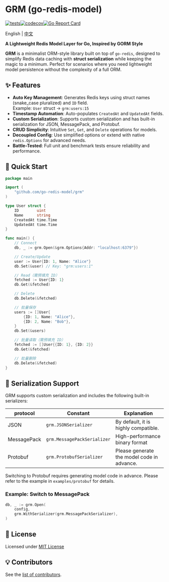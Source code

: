 # GRM (go-redis-model) 

[![tests](https://github.com/go-redis-model/grm/actions/workflows/test.yml/badge.svg)](https://github.com/go-redis-model/grm/actions)[![codecov](https://codecov.io/gh/go-redis-model/grm/branch/main/graph/badge.svg?token=afb57ac7-039f-407c-ba10-921a0e63c385)](https://codecov.io/gh/go-redis-model/grm)[![Go Report Card](https://goreportcard.com/badge/github.com/go-redis-model/grm)](https://goreportcard.com/report/github.com/go-redis-model/grm)

English | [中文](./README_zh.md)

**A Lightweight Redis Model Layer for Go, Inspired by GORM Style**

**GRM** is a minimalist ORM-style library built on top of `go-redis`, designed to simplify Redis data caching with **struct serialization** while keeping the magic to a minimum. Perfect for scenarios where you need lightweight model persistence without the complexity of a full ORM.

## ✨ Features
- **Auto Key Management**: Generates Redis keys using struct names (snake_case pluralized) and `ID` field.  
  Example: `User` struct → `grm:users:15`
- **Timestamp Automation**: Auto-populates `CreatedAt` and `UpdatedAt` fields.
- **Custom Serialization**: Supports custom serialization and has built-in serialization for JSON, MessagePack, and Protobuf.
- **CRUD Simplicity**: Intuitive `Set`, `Get`, and `Delete` operations for models.
- **Decoupled Config**: Use simplified options or extend with native `redis.Options` for advanced needs.
- **Battle-Tested**: Full unit and benchmark tests ensure reliability and performance.

## 🚀 Quick Start
```go
package main

import (
    "github.com/go-redis-model/grm"
)

type User struct {
    ID        uint
    Name      string
    CreatedAt time.Time
    UpdatedAt time.Time
}

func main() {
    // Connect
    db, _ := grm.Open(&grm.Options{Addr: "localhost:6379"})

    // Create/Update
    user := User{ID: 1, Name: "Alice"}
    db.Set(&user) // Key: "grm:users:1"

    // Read（需预填充 ID）
    fetched := User{ID: 1}
    db.Get(&fetched) 

    // Delete
    db.Delete(&fetched)

    // 批量保存
    users := []User{
        {ID: 1, Name: "Alice"},
        {ID: 2, Name: "Bob"},
    }
    db.Set(&users)

    // 批量读取（需预填充 ID）
    fetched := []User{{ID: 1}, {ID: 2}}
    db.Get(&fetched)

    // 批量删除
    db.Delete(&fetched)
}
```

## 🔄 Serialization Support
GRM supports custom serialization and includes the following built-in serializers:

| protocol       | Constant                     | Explanation                          |
|------------|--------------------------|-------------------------------|
| JSON       | `grm.JSONSerializer`     | By default, it is highly compatible.                |
| MessagePack| `grm.MessagePackSerializer` | High-performance binary format    |
| Protobuf   | `grm.ProtobufSerializer` | Please generate the model code in advance.            |

Switching to Protobuf requires generating model code in advance. Please refer to the example in `examples/protobuf` for details.

### Example: Switch to MessagePack
```go
db, _ := grm.Open(
    config,
    grm.WithSerializer(grm.MessagePackSerializer),
)
```

## 🔖 License

Licensed under [MIT License](./LICENSE)

## 💡 Contributors

See the [list of contributors](https://github.com/go-redis-model/grm/graphs/contributors).